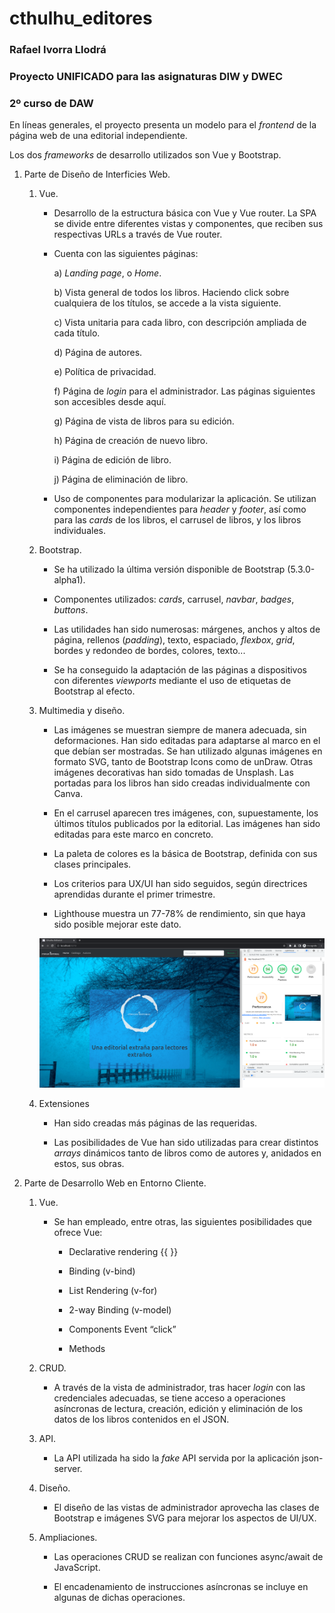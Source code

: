 # cthulhu_editores

### Rafael Ivorra Llodrá

### Proyecto UNIFICADO para las asignaturas DIW y DWEC

### 2º curso de DAW

En líneas generales, el proyecto presenta un modelo para el _frontend_ de la página web de una editorial independiente.

Los dos _frameworks_ de desarrollo utilizados son Vue y Bootstrap.

1. Parte de Diseño de Interficies Web.

   1. Vue.

      - Desarrollo de la estructura básica con Vue y Vue router. La SPA se divide entre diferentes vistas y componentes, que reciben sus respectivas URLs a través de Vue router.

      - Cuenta con las siguientes páginas:

        a) _Landing page_, o _Home_.

        b) Vista general de todos los libros. Haciendo click sobre cualquiera de los títulos, se accede a la vista siguiente.

        c) Vista unitaria para cada libro, con descripción ampliada de cada título.

        d) Página de autores.

        e) Política de privacidad.

        f) Página de _login_ para el administrador. Las páginas siguientes son accesibles desde aquí.

        g) Página de vista de libros para su edición.

        h) Página de creación de nuevo libro.

        i) Página de edición de libro.

        j) Página de eliminación de libro.

      - Uso de componentes para modularizar la aplicación. Se utilizan componentes independientes para _header_ y _footer_, así como para las _cards_ de los libros, el carrusel de libros, y los libros individuales.

   2. Bootstrap.

      - Se ha utilizado la última versión disponible de Bootstrap (5.3.0-alpha1).

      - Componentes utilizados: _cards_, carrusel, _navbar_, _badges_, _buttons_.

      - Las utilidades han sido numerosas: márgenes, anchos y altos de página, rellenos (_padding_), texto, espaciado, _flexbox_, _grid_, bordes y redondeo de bordes, colores, texto...

      - Se ha conseguido la adaptación de las páginas a dispositivos con diferentes _viewports_ mediante el uso de etiquetas de Bootstrap al efecto.

   3. Multimedia y diseño.

      - Las imágenes se muestran siempre de manera adecuada, sin deformaciones. Han sido editadas para adaptarse al marco en el que debían ser mostradas. Se han utilizado algunas imágenes en formato SVG, tanto de Bootstrap Icons como de unDraw. Otras imágenes decorativas han sido tomadas de Unsplash. Las portadas para los libros han sido creadas individualmente con Canva.

      - En el carrusel aparecen tres imágenes, con, supuestamente, los últimos títulos publicados por la editorial. Las imágenes han sido editadas para este marco en concreto.

      - La paleta de colores es la básica de Bootstrap, definida con sus clases principales.

      - Los criterios para UX/UI han sido seguidos, según directrices aprendidas durante el primer trimestre.

      - Lighthouse muestra un 77-78% de rendimiento, sin que haya sido posible mejorar este dato.

      <img src="src/assets/lighthouse.png" />

   4. Extensiones

      - Han sido creadas más páginas de las requeridas.

      - Las posibilidades de Vue han sido utilizadas para crear distintos _arrays_ dinámicos tanto de libros como de autores y, anidados en estos, sus obras.

2. Parte de Desarrollo Web en Entorno Cliente.

   1. Vue.

      - Se han empleado, entre otras, las siguientes posibilidades que ofrece Vue:

        - Declarative rendering {{ }}

        - Binding (v-bind)

        - List Rendering (v-for)

        - 2-way Binding (v-model)

        - Components Event “click”

        - Methods

    2. CRUD.
    
        - A través de la vista de administrador, tras hacer *login* con las credenciales adecuadas, se tiene acceso a operaciones asíncronas de lectura, creación, edición y eliminación de los datos de los libros contenidos en el JSON.

    3. API.
    
        - La API utilizada ha sido la *fake* API servida por la aplicación json-server.

    4. Diseño.
    
        - El diseño de las vistas de administrador aprovecha las clases de Bootstrap e imágenes SVG para mejorar los aspectos de UI/UX.

    5. Ampliaciones.

        - Las operaciones CRUD se realizan con funciones async/await de JavaScript.

        - El encadenamiento de instrucciones asíncronas se incluye en algunas de dichas operaciones.






